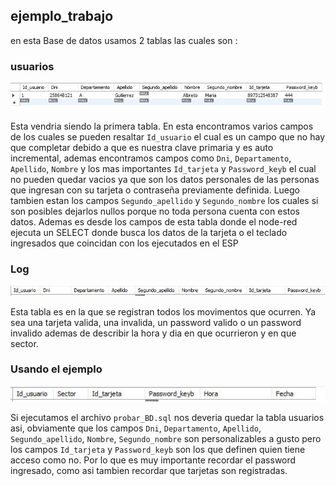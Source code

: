 ## ejemplo_trabajo

en esta Base de datos usamos 2 tablas las cuales son :

### usuarios

![1erusuarios](./imgs/tablausuarios1.JPG)

Esta vendria siendo la primera tabla. En esta encontramos varios campos de los cuales se pueden resaltar `Id_usuario` el cual es un campo que no hay que completar debido a que es nuestra clave primaria y es auto incremental, ademas encontramos campos como `Dni`, `Departamento`, `Apellido`, `Nombre` y los mas importantes `Id_tarjeta` y `Password_keyb` el cual no pueden quedar vacios ya que son los datos personales de las personas que ingresan con su tarjeta o contraseña previamente definida. Luego tambien estan los campos `Segundo_apellido` y `Segundo_nombre` los cuales si son posibles dejarlos nullos porque no toda persona cuenta con estos datos. Ademas es desde los campos de esta tabla donde el node-red ejecuta un SELECT donde busca los datos de la tarjeta o el teclado ingresados que coincidan con los ejecutados en el ESP

### Log

![2dousuarios](./imgs/tablausuarios2.JPG)

Esta tabla es en la que se registran todos los movimentos que ocurren. Ya sea una tarjeta valida, una invalida, un password valido o un password invalido ademas de describir la hora y dia en que ocurrieron y en que sector.

### Usando el ejemplo

![3erusuarios](./imgs/tablausuarios3.JPG)

Si ejecutamos el archivo `probar_BD.sql` nos deveria quedar la tabla usuarios asi, obviamente que los campos `Dni`, `Departamento`, `Apellido`, `Segundo_apellido`, `Nombre`, `Segundo_nombre` son personalizables a gusto pero los campos `Id_tarjeta` y `Password_keyb` son los que definen quien tiene acceso como no. Por lo que es muy importante recordar el password ingresado, como asi tambien recordar que tarjetas son registradas.
